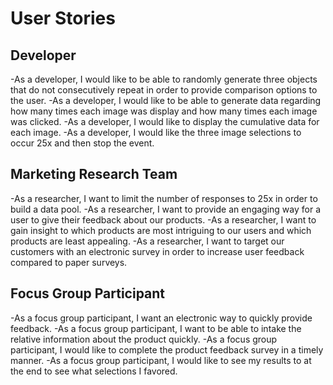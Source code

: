 # User Stories #

## Developer ##
-As a developer, I would like to be able to randomly generate three objects that do not consecutively repeat in order to provide comparison options to the user.
-As a developer, I would like to be able to generate data regarding how many times each image was display and how many times each image was clicked.
-As a developer, I would like to display the cumulative data for each image.
-As a developer, I would like the three image selections to occur 25x and then stop the event.

## Marketing Research Team ##
-As a researcher, I want to limit the number of responses to 25x in order to build a data pool.
-As a researcher, I want to provide an engaging way for a user to give their feedback about our products.
-As a researcher, I want to gain insight to which products are most intriguing to our users and which products are least appealing.
-As a researcher, I want to target our customers with an electronic survey in order to increase user feedback compared to paper surveys.

## Focus Group Participant ##
-As a focus group participant, I want an electronic way to quickly provide feedback.
-As a focus group participant, I want to be able to intake the relative information about the product quickly.
-As a focus group participant, I would like to complete the product feedback survey in a timely manner.
-As a focus group participant, I would like to see my results to at the end to see what selections I favored. 
